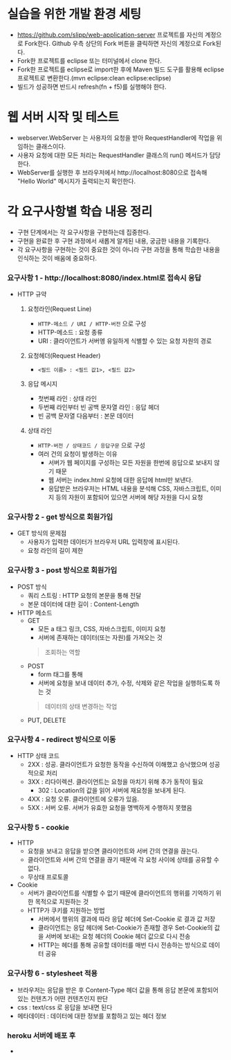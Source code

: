 # 실습을 위한 개발 환경 세팅
* https://github.com/slipp/web-application-server 프로젝트를 자신의 계정으로 Fork한다. Github 우측 상단의 Fork 버튼을 클릭하면 자신의 계정으로 Fork된다.
* Fork한 프로젝트를 eclipse 또는 터미널에서 clone 한다.
* Fork한 프로젝트를 eclipse로 import한 후에 Maven 빌드 도구를 활용해 eclipse 프로젝트로 변환한다.(mvn eclipse:clean eclipse:eclipse)
* 빌드가 성공하면 반드시 refresh(fn + f5)를 실행해야 한다.

# 웹 서버 시작 및 테스트
* webserver.WebServer 는 사용자의 요청을 받아 RequestHandler에 작업을 위임하는 클래스이다.
* 사용자 요청에 대한 모든 처리는 RequestHandler 클래스의 run() 메서드가 담당한다.
* WebServer를 실행한 후 브라우저에서 http://localhost:8080으로 접속해 "Hello World" 메시지가 출력되는지 확인한다.

# 각 요구사항별 학습 내용 정리
* 구현 단계에서는 각 요구사항을 구현하는데 집중한다. 
* 구현을 완료한 후 구현 과정에서 새롭게 알게된 내용, 궁금한 내용을 기록한다.
* 각 요구사항을 구현하는 것이 중요한 것이 아니라 구현 과정을 통해 학습한 내용을 인식하는 것이 배움에 중요하다. 

### 요구사항 1 - http://localhost:8080/index.html로 접속시 응답
* HTTP 규약
    1) 요청라인(Request Line)
        - `HTTP-메소드 / URI / HTTP-버전` 으로 구성
        - HTTP-메소드 : 요청 종류 
        - URI : 클라이언트가 서버엥 유일하게 식별할 수 있는 요청 자원의 경로 
        
    2) 요청헤더(Request Header)
        - `<필드 이름> : <필드 값1>, <필드 값2>`
    3) 응답 메시지
        - 첫번째 라인 : 상태 라인
        - 두번째 라인부터 빈 공백 문자열 라인 : 응답 헤더
        - 빈 공백 문자열 다음부터 : 본문 데이터
        
    4) 상태 라인
        - `HTTP-버전 / 상태코드 / 응답구문` 으로 구성
        - 여러 건의 요청이 발생하는 이유
            + 서버가 웹 페이지를 구성하는 모든 자원을 한번에 응답으로 보내지 않기 때문
            + 웹 서버는 index.html 요청에 대한 응답에 html만 보낸다.
            + 응답받은 브라우저는 HTML 내용을 분석해 CSS, 자바스크립트, 이미지 등의 자원이 포함되어 있으면 서버에 해당 자원을 다시 요청
            

### 요구사항 2 - get 방식으로 회원가입
* GET 방식의 문제점 
    - 사용자가 입력한 데이터가 브라우저 URL 입력창에 표시된다.
    - 요청 라인의 길이 제한

### 요구사항 3 - post 방식으로 회원가입
* POST 방식
    - 쿼리 스트링 : HTTP 요청의 본문을 통해 전달
    - 본문 데이터에 대한 길이 : Content-Length
* HTTP 메소드
    - GET
        + 모든 a 태그 링크, CSS, 자바스크립트, 이미지 요청
        + 서버에 존재하는 데이터(또는 자원)를 가져오는 것
        > 조회하는 역할
    - POST
        + form 태그를 통해
        + 서버에 요청을 보내 데이터 추가, 수정, 삭제와 같은 작업을 실행하도록 하는 것
        > 데이터의 상태 변경하는 작업
    - PUT, DELETE

### 요구사항 4 - redirect 방식으로 이동
* HTTP 상태 코드
    - 2XX : 성공. 클라이언트가 요청한 동작을 수신하여 이해했고 승낙했으며 성공적으로 처리 
    - 3XX : 리다이렉션. 클라이언트는 요청을 마치기 위해 추가 동작이 필요
        * 302 : Location의 값을 읽어 서버에 재요청을 보내게 된다.
    - 4XX : 요청 오류. 클라이언트에 오류가 있음.
    - 5XX : 서버 오류. 서버가 유효한 요청을 명백하게 수행하지 못했음


### 요구사항 5 - cookie
* HTTP 
    - 요청을 보내고 응답을 받으면 클라이언트와 서버 간의 연결을 끊는다.
    - 클라이언트와 서버 간의 연결을 끊기 때문에 각 요청 사이에 상태를 공유할 수 없다.
    - 무상태 프로토콜
* Cookie
    - 서버가 클라이언트를 식별할 수 없기 때문에 클라이언트의 행위를 기억하기 위한 목적으로 지원하는 것
    - HTTP가 쿠키를 지원하는 방법
        + 서버에서 행위의 결과에 따라 응답 헤더에 Set-Cookie 로 결과 값 저장
        + 클라이언트는 응답 헤더에 Set-Cookie가 존재할 경우 Set-Cookie의 값을 서버에 보내는 요청 헤더의 Cookie 헤더 값으로 다시 전송
        + HTTP는 헤더를 통해 공유할 데이터를 매번 다시 전송하는 방식으로 데이터 공유
 

### 요구사항 6 - stylesheet 적용
* 브라우저는 응답을 받은 후 Content-Type 헤더 값을 통해 응답 본문에 포함되어 있는 컨텐츠가 어떤 컨텐츠인지 판단
* css : text/css 로 응답을 보내면 된다
* 메타데이터 : 데이터에 대한 정보를 포함하고 있는 헤더 정보

### heroku 서버에 배포 후
* 